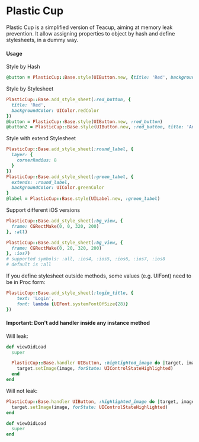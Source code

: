 Plastic Cup
===========

Plastic Cup is a simplified version of Teacup, aiming at memory leak prevention.
It allow assigning properties to object by hash and define stylesheets, in a dummy way.

#### Usage
Style by Hash
```ruby
@button = PlasticCup::Base.style(UIButton.new, {title: 'Red', backgroundColor: UIColor.redColor})
```

Style by Stylesheet
```ruby
PlasticCup::Base.add_style_sheet(:red_button, {
  title: 'Red',
  backgroundColor: UIColor.redColor
})
@button = PlasticCup::Base.style(UIButton.new, :red_button)
@button2 = PlasticCup::Base.style(UIButton.new, :red_button, title: 'Another Red')
```

Style with extend Stylesheet
```ruby
PlasticCup::Base.add_style_sheet(:round_label, {
  layer: {
    cornerRadius: 8
  }
})
PlasticCup::Base.add_style_sheet(:green_label, {
  extends: :round_label,
  backgroundColor: UIColor.greenColor
}
@label = PlasticCup::Base.style(UILabel.new, :green_label)
```

Support different iOS versions
```ruby
PlasticCup::Base.add_style_sheet(:bg_view, {
  frame: CGRectMake(0, 0, 320, 200)
}, :all)

PlasticCup::Base.add_style_sheet(:bg_view, {
  frame: CGRectMake(0, 20, 320, 200)
}, :ios7)
# supported symbols: :all, :ios4, :ios5, :ios6, :ios7, :ios8
# default is :all
```

If you define stylesheet outside methods, some values (e.g. UIFont) need to be in Proc form:
```ruby
PlasticCup::Base.add_style_sheet(:login_title, {
    text: 'Login',
    font: lambda {UIFont.systemFontOfSize(28)}
})
```

#### Important: Don't add handler inside any instance method

Will leak:
```ruby
def viewDidLoad
  super

  PlasticCup::Base.handler UIButton, :highlighted_image do |target, image|
    target.setImage(image, forState: UIControlStateHighlighted)
  end
end
```

Will not leak:
```ruby
PlasticCup::Base.handler UIButton, :highlighted_image do |target, image|
  target.setImage(image, forState: UIControlStateHighlighted)
end

def viewDidLoad
  super
end
```
